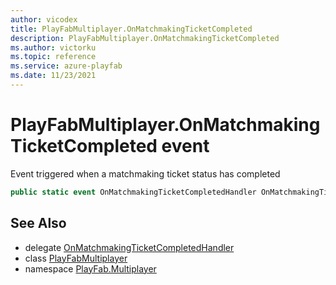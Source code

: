 ```yaml
---
author: vicodex
title: PlayFabMultiplayer.OnMatchmakingTicketCompleted
description: PlayFabMultiplayer.OnMatchmakingTicketCompleted
ms.author: victorku
ms.topic: reference
ms.service: azure-playfab
ms.date: 11/23/2021
---
```


# PlayFabMultiplayer.OnMatchmakingTicketCompleted event

Event triggered when a matchmaking ticket status has completed

```csharp
public static event OnMatchmakingTicketCompletedHandler OnMatchmakingTicketCompleted;
```

## See Also

* delegate [OnMatchmakingTicketCompletedHandler](../PlayFabMultiplayer.OnMatchmakingTicketCompletedHandler.md)
* class [PlayFabMultiplayer](../PlayFabMultiplayer.md)
* namespace [PlayFab.Multiplayer](../../PlayFabMultiplayerSDK.md)

